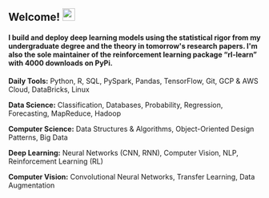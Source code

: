 ## Welcome! <img src="https://media.giphy.com/media/hvRJCLFzcasrR4ia7z/giphy.gif" width="25px">
#### I build and deploy deep learning models using the statistical rigor from my undergraduate degree and the theory in tomorrow's research papers. I'm also the sole maintainer of the reinforcement learning package “rl-learn” with  4000 downloads on PyPi.

**Daily Tools:** Python, R, SQL, PySpark, Pandas, TensorFlow, Git, GCP & AWS Cloud, DataBricks, Linux

**Data Science:** Classification, Databases, Probability, Regression, Forecasting, MapReduce, Hadoop

**Computer Science:** Data Structures & Algorithms, Object-Oriented Design Patterns, Big Data

**Deep Learning:** Neural Networks (CNN, RNN), Computer Vision, NLP, Reinforcement Learning (RL)

**Computer Vision:** Convolutional Neural Networks, Transfer Learning, Data Augmentation 
<!--
**gahogg/gahogg** is a ✨ _special_ ✨ repository because its `README.md` (this file) appears on your GitHub profile.



-->
